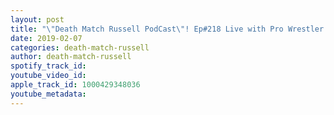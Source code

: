 ```yaml
---
layout: post
title: "\"Death Match Russell PodCast\"! Ep#218 Live with Pro Wrestler \"TJ Marconi Public Enemy #1!\"! Tune in!"
date: 2019-02-07
categories: death-match-russell
author: death-match-russell
spotify_track_id: 
youtube_video_id: 
apple_track_id: 1000429348036
youtube_metadata: 
---
```

